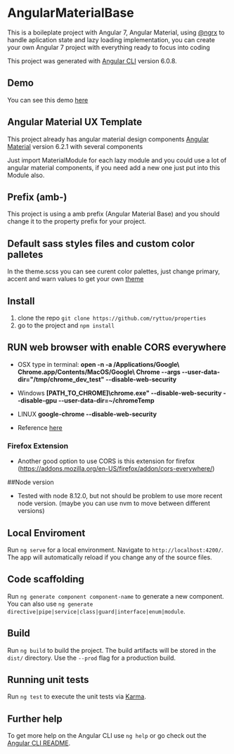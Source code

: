 # AngularMaterialBase

This is a boileplate project with Angular 7, Angular Material, using [@ngrx](https://github.com/ngrx) to handle aplication state and lazy loading implementation, you can create your own Angular 7 project with everything ready to focus into coding

This project was generated with [Angular CLI](https://github.com/angular/angular-cli) version 6.0.8.

## Demo

You can see this demo [here](http://labs.ryttuo.com)

## Angular Material UX Template

This project already has angular material design components [Angular Material](https://github.com/angular/material2) version 6.2.1 with several components

Just import MaterialModule for each lazy module and you could use a lot of angular material components, if you need add a new one just put into this Module also.

## Prefix (amb-)

This project is using a amb prefix (Angular Material Base) and you should change it to the property prefix for your project.

## Default sass styles files and custom color palletes 

In the theme.scss you can see curent color palettes, just change primary, accent and warn values to get your own [theme](https://material.angular.io/guide/theming)

## Install

1. clone the repo `git clone https://github.com/ryttuo/properties`
2. go to the project and `npm install`

## RUN web browser with enable CORS everywhere

- OSX type in terminal: **open -n -a /Applications/Google\ Chrome.app/Contents/MacOS/Google\ Chrome --args --user-data-dir="/tmp/chrome_dev_test" --disable-web-security**

- Windows **[PATH_TO_CHROME]\chrome.exe" --disable-web-security --disable-gpu --user-data-dir=~/chromeTemp**

- LINUX **google-chrome --disable-web-security**

- Reference [here](https://alfilatov.com/posts/run-chrome-without-cors)

### Firefox Extension

- Another good option to use CORS is this extension for firefox (https://addons.mozilla.org/en-US/firefox/addon/cors-everywhere/)

##Node version

- Tested with node 8.12.0, but not should be problem to use more recent node version. (maybe you can use nvm to move between different versions)

## Local Enviroment

Run `ng serve` for a local environment. Navigate to `http://localhost:4200/`. The app will automatically reload if you change any of the source files.

## Code scaffolding

Run `ng generate component component-name` to generate a new component. You can also use `ng generate directive|pipe|service|class|guard|interface|enum|module`.

## Build

Run `ng build` to build the project. The build artifacts will be stored in the `dist/` directory. Use the `--prod` flag for a production build.

## Running unit tests

Run `ng test` to execute the unit tests via [Karma](https://karma-runner.github.io).


## Further help

To get more help on the Angular CLI use `ng help` or go check out the [Angular CLI README](https://github.com/angular/angular-cli/blob/master/README.md).
